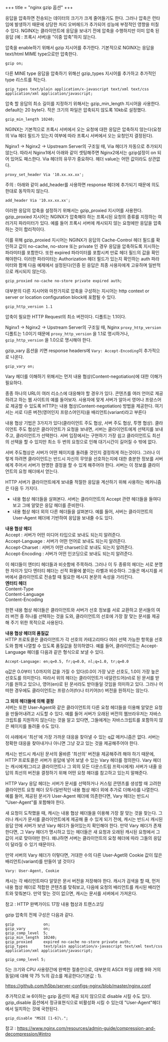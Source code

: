 +++
title = "nginx gzip 옵션"
+++

응답을 압축하면 전송되는 데이터의 크기가 크게 줄어들기도 한다.
그러나 압축은 런타임에 발생하기 때문에 상당한 처리 오버헤드가 추가되어 성능에 부정적인 영향을 미칠 수 있다.
NGINX는 클라이언트에 응답을 보내기 전에 압축을 수행하지만 이미 압축 된 응답 (예 : 프록시 서버)을 "이중 압축"하지 않는다.

압축을 enable하기 위해서 gzip 지시어를 추가한다. 기본적으로 NGINX는 응답을 text/html MIME type으로만 압축한다.
```
gzip on;
```

다른 MINE type 응답을 압축하기 위해선 gzip_types 지시어를 추가하고 추가적인 type 리스트를 적는다.
```
gzip_types text/plain application/x-javascript text/xml text/css application/xml application/javascript;
```

압축 할 응답의 최소 길이를 지정하기 위해서는 gzip_min_length 지시어을 사용한다. default는 20 byte다.
작은 크기의 파일은 압축되지 않도록 10kb로 설정했다.
```
gzip_min_length 10240;
```
NGINX는 기본적으로 프록시 서버에서 오는 요청에 대한 응답은 압축하지 않는다(요청의 Via 헤더 필드가 있는지 여부에 따라 프록시 서버에서 오는 요청인지 결정된다).

Nginx1 -> Nginx2 -> Upstream Server의 구조일 때, Via 헤더가 자동으로 추가되지 않는다. 따라서 Nginx1에서 아래와 같이 셋팅해주면 Nginx2에서는 gzip설정이 on 되어 있어도 패스한다.
Via 헤더의 유무가 중요하다. 헤더 value는 어떤 값이라도 상관없다.
```
proxy_set_header Via '10.xx.xx.xx';
```

주의 : 아래와 같이 add_header를 사용하면 response 헤더에 추가되기 때문에 의도한대로 동작하지 않는다.
```
add_header Via '10.xx.xx.xx';
```

이러한 응답의 압축을 설정하기 위해서는 gzip_proxied 지시어를 사용한다. gzip_proxied 지시어는 NGINX가 압축해야 하는 프록시된 요청의 종류를 지정하는 여러가지 파라미터가 있다.
예를 들어 프록시 서버에 캐시되지 않는 요청에만 응답을 압축하는 것이 합리적이다.

이를 위해 gzip_proxied 지시어는 NGINX가 응답의 Cache-Control 헤더 필드를 확인하고 값이 no-cache, no-store 또는 private 인 경우 응답을 압축하도록 지시하는 파라미터를 포함한다.
또한 expired 파라미터를 포함시켜 만료 헤더 필드의 값을 확인해야한다. 이러한 파라미터는 Authorization 헤더 필드가 있는지 확인하는 auth 파라미터와 함께 다음 예제에서 설정된다(인증 된 응답은 최종 사용자에게 고유하며 일반적으로 캐시되지 않는다).
```
gzip_proxied no-cache no-store private expired auth;
```
대부분의 다른 지시어와 마찬가지로 압축을 구성하는 지시어는 http context or server or location configuration block에 포함될 수 있다.

```
gzip_http_version 1.1
```
압축이 필요한 HTTP Request의 최소 버전이다. 디폴트는 1.1이다.

Nginx1 -> Nginx2 -> Upstream Server의 구조일 때, Nginx `proxy_http_version` 디폴트는 1.0이기 때문에
`proxy_http_version` 을 1.1로 명시하거나, `gzip_http_version` 을 1.0으로 명시해야 한다.

gzip_vary 옵션을 키면 response headers에 `Vary: Accept-Encoding`이 추가적으로 나온다.
```
gzip_vary on;
```

Vary 헤더를 이해하기 위해서는 먼저 내용 협상(Content-negotiation)에 대한 이해가 필요하다.

종종 하나의 URL이 여러 리소스에 대응해야 할 경우가 있다. 콘텐츠를 여러 언어로 제공하려고 하는 웹 사이트의 예를 들어보자.
사용자에 맞게 서버가 알아서 영어나 프랑스어로 제공할 수 있도록 HTTP는 내용 협상(Content-negotiation) 방법을 제공한다.
여기서는 서로 다른 버전(영어인지 프랑스어인지)을 배리언트(variant)라고 부른다

내용 협상 기법은 3가지가 있다(클라이언트 주도 협상, 서버 주도 협상, 투명 협상).
클라이언트 주도 협상은 클라이언트가 요청을 보내면, 서버는 클라이언트에게 선택지를 보내주고, 클라이언트가 선택한다. 서버 입장에서는 구현하기 가장 쉽고 클라이언트도
최선의 선택을 할 수 있지만 최소 두 번의 요청으로 인해 대기시간이 길어질 수 밖에 없다.

서버 주도협상은 서버가 어떤 페이지를 돌려줄 것인지 결정하게 하는것이다. 그러나 이렇게 하려면 클라이언트는 반드시 자신의 무엇을 선호하는지에 대한 충분한 정보를
서버에게 주어서 서버가 현명한 결정을 할 수 있게 해주어야 한다. 서버는 이 정보를 클라이언트의 요청 헤더에서 얻는다.

HTTP 서버가 클라이언트에게 보내줄 적절한 응답을 계산하기 위해 사용하는 메커니즘은 다음 두 가지다.
- 내용 협상 헤더들을 살펴본다. 서버는 클라이언트의 Accept 관련 헤더들을 들여다보고 그에 알맞은 응답 헤더를 준비한다.
- 내용 협상 헤더 외의 다른 헤더들을 살펴본다. 예를 들어, 서버는 클라이언트의 User-Agent 헤더에 기반하여 응답을 보내줄 수도 있다.

**내용 협상 헤더**<br>
Accept : 서버가 어떤 미디어 타입으로 보내도 되는지 알려준다. <br>
Accept-Language : 서버가 어떤 언어로 보내도 되는지 알려준다.<br>
Accept-Charset : 서버가 어떤 charset으로 보내도 되는지 알려준다.<br>
Accept-Encoding : 서버가 어떤 인코딩으로 보내도 되는지 알려준다.<br>

이 헤더들이 엔터티 헤더들과 비슷함에 주목하라. 그러나 이 두 종류의 헤더는 서로 분명한 차이가 있다 엔터티 헤더는 선적 화물에 붙이는 라벨과 비슷하다.
그들은 메시지를 서버에서 클라이언트로 전송할 때 필요한 메시지 본문의 속성을 가리킨다.<br>
**엔터티 헤더**<br>
Content-Type<br>
Content-Language<br>
Content-Encoding<br>

한편 내용 협상 헤더들은 클라이언트와 서버가 선호 정보를 서로 교환하고 문서들의 여러 버전 중 하나를 선택하는 것을 도와, 클라이언트의 선호에 가장
잘 맞는 문서를 제공해 주기 위한 목적으로 사용된다.

**내용 협상 헤더의 품질값**<br>
HTTP 프로토콜은 클라이언트가 각 선호의 카테고리마다 여러 선택 가능한 항목을 선호도와 함께 나열할 수 있도록 품질값을 정의하였다. 예를 들어,
클라이언트는 Accept-Language 헤더를 다음과 같은 형식으로 보낼 수 있다.
```
Accept-Language: en;q=0.5, fr;q=0.0, nl;q=1.0, tr;q=0.0
```
q값은 0.0부터 1.0까지의 값을 가질 수 있다(0.0이 가장 낮은 선호도, 1.0이 가장 높은 선호도를 의미한다). 따라서 위의 헤더는 클라이언트가
네덜란드어(nl)로 된 문서를 받기를 원하고 있으나, 영어(en)로 된 문서라도 받아들일 것임을 의미하고 있다. 그러나 어떠한 경우에도 클라이언트는
프랑스어(fr)나 터키어(tr) 버전을 원하지는 않는다.

**그 외의 헤더들에 의해 결정**<br>
서버는 또한 User-Agent와 같은 클라이언트의 다른 요청 헤더들을 이용해 알맞은 요청을 만들어내려고 시도할 수 있다. 예를 들어 서버가 오래된 버전의
웹브라우저는 자바스크립트를 지원하지 않는다는 것을 알고 있다면, 그들에게는 자바스크립트를 포함하지 않은 페이지를 돌려줄 수도 있다.

이 사례에서 '최선'에 가장 가까운 대응을 찾아낼 수 있는 q값 메커니즘은 없다. 서버는 정확한 대응을 찾아내거나 아니면 그냥 갖고 있는 것을 제공해주어야 한다.

캐시는 반드시 캐시된 문서의 올바른 '최선의' 버전을 제공해주려 해야 하기 때문에, HTTP 프로토콜은 서버가 응답에 넣어 보낼 수 있는 Vary 헤더를 정의한다.
Vary 헤더는 캐시에게(그리고 클라이언트나 그 외의 모든 다운스트림 프락시에게) 서버가 내줄 응답의 최선의 버전을 결정하기 위해 어떤 요청 헤더를 참고하고
있는지 말해준다.

HTTP Vary 응답 헤더는 서버가 문서를 선택하거나 커스텀 콘텐츠를 생성할 때 고려한 클라이언트 요청 헤더 모두(일반적인 내용 협상 헤더 외에 추가로 더해서)를 나열한다.
예를 들어, 제공된 문서가 User-Agent 헤더에 의존한다면, Vary 헤더는 반드시 "User-Agent"를 포함해야 한다.

새 요청이 도착했을 때, 캐시는 내용 협상 헤더들을 이용해 가장 잘 맞는 것을 찾는다. 그러나 캐시가 문서를 클라이언트에게 제공해 줄 수 있게 되기 전에, 캐시는 반드시
캐시된 응답 안에 서버가 보낸 Vary 헤더가 들어있는지 확인해야 한다. 만약 Vary 헤더가 존재한다면, 그 Vary 헤더가 명시하고 있는 헤더들은 새 요청과
오래된 캐시된 요청에서 그 값이 서로 맞아야만 한다. 왜냐하면 서버는 클라이언트의 요청 헤더에 따라 그들의 응답이 달라질 수 있기 때문이다.

만약 서버의 Vary 헤더가 이렇다면, 거대한 수의 다른 User-Aget와 Cookie 값이 많은 배리언트(variant)를 만들어 낼 것이다
```
Vary: User-Agent, Cookie
```
캐시는 각 배리언트마다 알맞은 문서 버전을 저장해야 한다. 캐시가 검색을 할 때, 먼저 내용 협상 헤더로 적합한 콘텐츠를 맞춰보고, 다음에 요청의
배리언트를 캐시된 배리언트와 맞춰본다. 만약 맞는 것이 없으면, 캐시는 문서를 서버에서 가져온다.


참고 : HTTP 완벽가이드 17장 내용 협상과 트랜스코딩

gzip 압축의 전체 구성은 다음과 같다.
```
gzip             on;
gzip_vary        on;
gzip_comp_level  5;
gzip_min_length  10240;
gzip_proxied     expired no-cache no-store private auth;
gzip_types       text/plain application/x-javascript text/xml text/css application/xml application/javascript;
```

```
gzip_comp_level 5;
```
5는 크기와 CPU 사용량간에 완벽한 절충안으로, 대부분의 ASCII 파일 (레벨 9와 거의 동일)에 대해 약 75 %의 감소를 제공한다(기본값 : 1).

https://github.com/h5bp/server-configs-nginx/blob/master/nginx.conf

추가적으로 ie 6이하는 gzip 옵션이 제공 되지 않으므로 disable 시킬 수도 있다.
gzip_disable 옵션에서 정규표현식으로 비활성화 시킬 수 있는데 "User-Agent"헤더에서 일치하는 것에 국한된다.
```
gzip_disable "MSIE [1-6]\.";
```

참고 : https://www.nginx.com/resources/admin-guide/compression-and-decompression/#intro